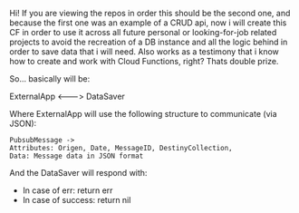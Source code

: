 Hi! If you are viewing the repos in order this should be the second one, and because the first one was an example of a CRUD api, now i will create this CF in order to use it across all future personal or looking-for-job related projects to avoid the recreation of a DB instance and all the logic behind in order to save data that i will need. Also works as a testimony that i know how to create and work with Cloud Functions, right? Thats double prize. 

So... basically will be:

ExternalApp <---> DataSaver

Where ExternalApp will use the following structure to communicate (via JSON):

    PubsubMessage -> 
    Attributes: Origen, Date, MessageID, DestinyCollection,
    Data: Message data in JSON format

And the DataSaver will respond with:

- In case of err: return err 
- In case of success: return nil